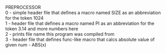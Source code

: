 PREPROCESSOR <br />
0 - simple header file that defines a macro named SIZE as an abbreviation for the token 1024 <br />
1 - header file that defines a macro named PI as an abbreviation for the token 3.14 and more numbers here <br />
2 - prints file name this program was compiled from <br />
3 - header file that defines func-like macro that calcs absolute value of given num - ABS(x) <br />
